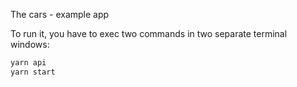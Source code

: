 The cars - example app

To run it, you have to exec two commands in two separate terminal windows:

```bash
yarn api
yarn start
```
